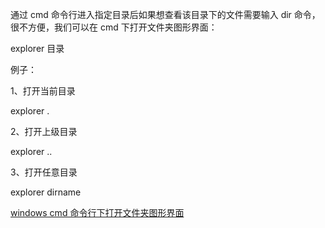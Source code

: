 通过 cmd 命令行进入指定目录后如果想查看该目录下的文件需要输入 dir 命令，很不方便，我们可以在 cmd 下打开文件夹图形界面：

explorer 目录

例子：

1、打开当前目录

explorer .

2、打开上级目录

explorer ..

3、打开任意目录

explorer dirname



[windows cmd 命令行下打开文件夹图形界面 ](http://blog.csdn.net/qq_20480611/article/details/50772323)
